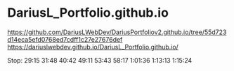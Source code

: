 # DariusL_Portfolio.github.io
https://github.com/DariusLWebDev/DariusPortfoliov2.github.io/tree/55d723d14eca5efd0768ed7cdff1c27e27676def
https://dariuslwebdev.github.io/DariusL_Portfolio.github.io/


Stop:
29:15
31:48
40:42
49:11
53:43
58:17
1:01:36
1:13:13
1:15:24



